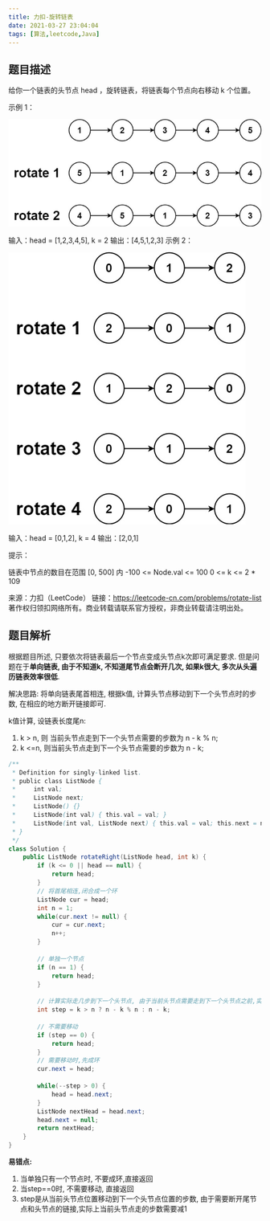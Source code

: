 ```yaml
---
title: 力扣-旋转链表
date: 2021-03-27 23:04:04
tags: [算法,leetcode,Java]
---
```


## 题目描述

给你一个链表的头节点 head ，旋转链表，将链表每个节点向右移动 k 个位置。



示例 1：

![](images/力扣-旋转链表/rotate1.jpg)

输入：head = [1,2,3,4,5], k = 2
输出：[4,5,1,2,3]
示例 2：

![](images/力扣-旋转链表/roate2.jpg)

输入：head = [0,1,2], k = 4
输出：[2,0,1]


提示：

链表中节点的数目在范围 [0, 500] 内
-100 <= Node.val <= 100
0 <= k <= 2 * 109

来源：力扣（LeetCode）
链接：https://leetcode-cn.com/problems/rotate-list
著作权归领扣网络所有。商业转载请联系官方授权，非商业转载请注明出处。

## 题目解析

根据题目所述, 只要依次将链表最后一个节点变成头节点k次即可满足要求. 但是问题在于**单向链表, 由于不知道k, 不知道尾节点会断开几次, 如果k很大, 多次从头遍历链表效率很低**.

解决思路:  将单向链表尾首相连, 根据k值, 计算头节点移动到下一个头节点时的步数, 在相应的地方断开链接即可.

k值计算, 设链表长度尾n:

1. k > n, 则 当前头节点走到下一个头节点需要的步数为 n - k % n;
2. k <=n, 则当前头节点走到下一个头节点需要的步数为 n - k;

```java
/**
 * Definition for singly-linked list.
 * public class ListNode {
 *     int val;
 *     ListNode next;
 *     ListNode() {}
 *     ListNode(int val) { this.val = val; }
 *     ListNode(int val, ListNode next) { this.val = val; this.next = next; }
 * }
 */
class Solution {
    public ListNode rotateRight(ListNode head, int k) {
        if (k <= 0 || head == null) {
            return head;
        }
        // 将首尾相连,闭合成一个环
        ListNode cur = head;
        int n = 1;
        while(cur.next != null) {
            cur = cur.next;
            n++;
        }

        // 单独一个节点
        if (n == 1) {
            return head;
        }

        // 计算实际走几步到下一个头节点, 由于当前头节点需要走到下一个头节点之前,实际步数需要减1
        int step = k > n ? n - k % n : n - k;

        // 不需要移动
        if (step == 0) {
            return head;
        }
        // 需要移动时,先成环
        cur.next = head;

        while(--step > 0) {
            head = head.next;
        }
        ListNode nextHead = head.next;
        head.next = null;
        return nextHead;
    }
}
```



**易错点:**

1. 当单独只有一个节点时, 不要成环,直接返回
2. 当step==0时, 不需要移动, 直接返回
3. step是从当前头节点位置移动到下一个头节点位置的步数, 由于需要断开尾节点和头节点的链接,实际上当前头节点走的步数需要减1